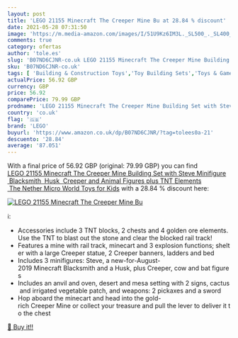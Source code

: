 ```yaml
---
layout: post
title: 'LEGO 21155 Minecraft The Creeper Mine Bu at 28.84 % discount'
date: 2021-05-28 07:31:50
image: 'https://m.media-amazon.com/images/I/51U9Kz6IM3L._SL500_._SL400_.jpg'
comments: true
category: ofertas
author: 'tole.es'
slug: 'B07ND6CJNR-co.uk LEGO 21155 Minecraft The Creeper Mine Building Set with...'
sku: 'B07ND6CJNR-co.uk'
tags: [ 'Building & Construction Toys','Toy Building Sets','Toys & Games','Toys Store','lego', ]
actualPrice: 56.92 GBP
currency: GBP
price: 56.92
comparePrice: 79.99 GBP
prodname: 'LEGO 21155 Minecraft The Creeper Mine Building Set with Steve Minifigure  Blacksmith  Husk  Creeper and Animal Figures plus TNT Elements  The Nether Micro World Toys for Kids'
country: 'co.uk'
flag: '🇬🇧'
brand: 'LEGO'
buyurl: 'https://www.amazon.co.uk/dp/B07ND6CJNR/?tag=tolees0a-21'
descuento: '28.84'
average: '87.051'
---
```


With a final price of 56.92 GBP (original: 79.99 GBP) you can find [LEGO 21155 Minecraft The Creeper Mine Building Set with Steve Minifigure  Blacksmith  Husk  Creeper and Animal Figures plus TNT Elements  The Nether Micro World Toys for Kids](https://www.amazon.co.uk/dp/B07ND6CJNR/?tag=tolees0a-21) with a  28.84 % discount here:

[![LEGO 21155 Minecraft The Creeper Mine Bu](https://m.media-amazon.com/images/I/51U9Kz6IM3L._SL500_._SL400_.jpg)](https://www.amazon.co.uk/dp/B07ND6CJNR/?tag=tolees0a-21)

ℹ️:

- Accessories include 3 TNT blocks, 2 chests and 4 golden ore elements. Use the TNT to blast out the stone and clear the blocked rail track!
- Features a mine with rail track, minecart and 3 explosion functions; shelter with a large Creeper statue, 2 Creeper banners, ladders and bed
- Includes 3 minifigures: Steve, a new-for-August-2019 Minecraft Blacksmith and a Husk, plus Creeper, cow and bat figures
- Includes an anvil and oven, desert and mesa setting with 2 signs, cactus and irrigated vegetable patch, and weapons: 2 pickaxes and a sword
- Hop aboard the minecart and head into the gold-rich Creeper Mine or collect your treasure and pull the lever to deliver it to the chest

[🛒 Buy it!!](https://www.amazon.co.uk/dp/B07ND6CJNR/?tag=tolees0a-21)

